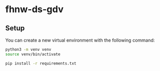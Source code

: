 # fhnw-ds-gdv

## Setup

You can create a new virtual environment with the following command:

```bash
python3 -m venv venv
source venv/bin/activate

pip install -r requirements.txt
```